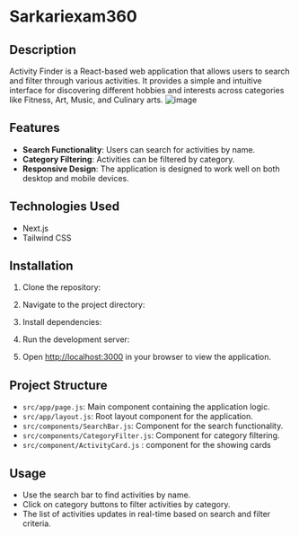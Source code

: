 # Sarkariexam360

## Description

Activity Finder is a React-based web application that allows users to search and filter through various activities. It provides a simple and intuitive interface for discovering different hobbies and interests across categories like Fitness, Art, Music, and Culinary arts.
![image](https://github.com/user-attachments/assets/9004ab2e-584b-464e-80ca-91d18a8aeb54)


## Features

- **Search Functionality**: Users can search for activities by name.
- **Category Filtering**: Activities can be filtered by category.
- **Responsive Design**: The application is designed to work well on both desktop and mobile devices.

## Technologies Used

- Next.js
- Tailwind CSS

## Installation

1. Clone the repository:
2. Navigate to the project directory:
3. Install dependencies:
4. Run the development server:

5. Open [http://localhost:3000](http://localhost:3000) in your browser to view the application.

## Project Structure

- `src/app/page.js`: Main component containing the application logic.
- `src/app/layout.js`: Root layout component for the application.
- `src/components/SearchBar.js`: Component for the search functionality.
- `src/components/CategoryFilter.js`: Component for category filtering.
- `src/component/ActivityCard.js` : component for the showing cards

## Usage

- Use the search bar to find activities by name.
- Click on category buttons to filter activities by category.
- The list of activities updates in real-time based on search and filter criteria.
